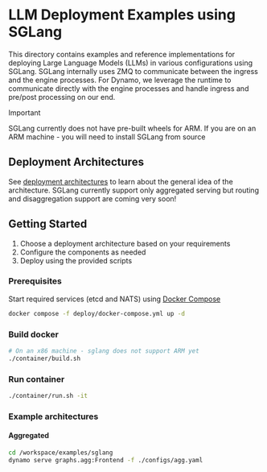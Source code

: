 <!--
SPDX-FileCopyrightText: Copyright (c) 2025 NVIDIA CORPORATION & AFFILIATES. All rights reserved.
SPDX-License-Identifier: Apache-2.0

Licensed under the Apache License, Version 2.0 (the "License");
you may not use this file except in compliance with the License.
You may obtain a copy of the License at

http://www.apache.org/licenses/LICENSE-2.0

Unless required by applicable law or agreed to in writing, software
distributed under the License is distributed on an "AS IS" BASIS,
WITHOUT WARRANTIES OR CONDITIONS OF ANY KIND, either express or implied.
See the License for the specific language governing permissions and
limitations under the License.
-->

# LLM Deployment Examples using SGLang

This directory contains examples and reference implementations for deploying Large Language Models (LLMs) in various configurations using SGLang. SGLang internally uses ZMQ to communicate between the ingress and the engine processes. For Dynamo, we leverage the runtime to communicate directly with the engine processes and handle ingress and pre/post processing on our end.

> [!IMPORTANT]
> SGLang currently does not have pre-built wheels for ARM. If you are on an ARM machine - you will need to install SGLang from source

## Deployment Architectures

See [deployment architectures](../llm/README.md#deployment-architectures) to learn about the general idea of the architecture. SGLang currently support only aggregated serving but routing and disaggregation support are coming very soon!

## Getting Started

1. Choose a deployment architecture based on your requirements
2. Configure the components as needed
3. Deploy using the provided scripts

### Prerequisites

Start required services (etcd and NATS) using [Docker Compose](../../deploy/docker-compose.yml)
```bash
docker compose -f deploy/docker-compose.yml up -d
```

### Build docker

```bash
# On an x86 machine - sglang does not support ARM yet
./container/build.sh
```

### Run container

```bash
./container/run.sh -it
```

### Example architectures

#### Aggregated

```bash
cd /workspace/examples/sglang
dynamo serve graphs.agg:Frontend -f ./configs/agg.yaml
```

